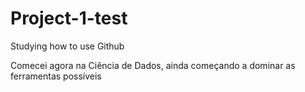 # Project-1-test
Studying how to use Github

Comecei agora na Ciência de Dados, ainda começando a dominar as ferramentas possíveis
